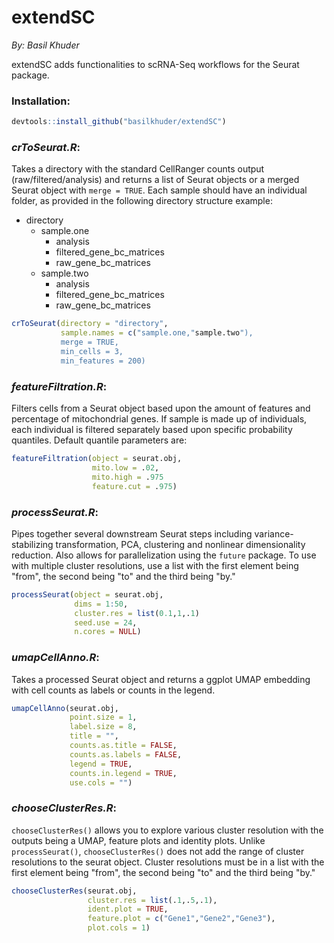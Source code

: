 extendSC
================
*By: Basil Khuder*

extendSC adds functionalities to scRNA-Seq workflows for the Seurat package. 

### Installation:
```r
devtools::install_github("basilkhuder/extendSC")
```

### ***crToSeurat.R***:

Takes a directory with the standard CellRanger counts output
(raw/filtered/analysis) and returns a list of Seurat objects or a merged Seurat object with ```merge = TRUE```. Each
sample should have an individual folder, as provided in the following directory structure example:
- directory
    - sample.one
        - analysis
        - filtered_gene_bc_matrices
        - raw_gene_bc_matrices
    - sample.two
         - analysis
         - filtered_gene_bc_matrices
         - raw_gene_bc_matrices
``` r
crToSeurat(directory = "directory",
           sample.names = c("sample.one,"sample.two"),
           merge = TRUE,
           min_cells = 3,
           min_features = 200)
```

### ***featureFiltration.R***:

Filters cells from a Seurat object based upon the amount of features and percentage of mitochondrial genes. If sample is made up of individuals, each individual is filtered separately based upon specific probability quantiles. Default quantile parameters are: 

``` r
featureFiltration(object = seurat.obj, 
                  mito.low = .02,
                  mito.high = .975
                  feature.cut = .975)                      
```
### ***processSeurat.R***:

Pipes together several downstream Seurat steps including variance-stabilizing transformation, PCA, clustering and nonlinear dimensionality reduction. Also allows for parallelization using the ```future``` package. To use with multiple cluster resolutions, use a list with the first element being "from", the second being "to" and the third being "by." 

``` r
processSeurat(object = seurat.obj,
              dims = 1:50,
              cluster.res = list(0.1,1,.1)
              seed.use = 24,
              n.cores = NULL)               
```

### ***umapCellAnno.R***:

Takes a processed Seurat object and returns a ggplot UMAP embedding with cell counts as labels or counts in the legend. 

``` r
umapCellAnno(seurat.obj,
             point.size = 1,
             label.size = 8,
             title = "",
             counts.as.title = FALSE,
             counts.as.labels = FALSE,
             legend = TRUE,
             counts.in.legend = TRUE,
             use.cols = "")       
```

### ***chooseClusterRes.R***:
```chooseClusterRes()``` allows you to explore various cluster resolution with the outputs being a UMAP, feature plots and identity plots. Unlike ```processSeurat()```, ```chooseClusterRes()``` does not add the range of cluster resolutions to the seurat object.  Cluster resolutions must be in a list with the first element being "from", the second being "to" and the third being "by." 
```r
chooseClusterRes(seurat.obj, 
                 cluster.res = list(.1,.5,.1),
                 ident.plot = TRUE,
                 feature.plot = c("Gene1","Gene2","Gene3"),
                 plot.cols = 1)                           
```
